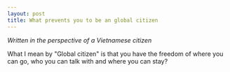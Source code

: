 ```yaml
---
layout: post
title: What prevents you to be an global citizen
---
```

_Written in the perspective of a Vietnamese citizen_

  
What I mean by "Global citizen" is that you have the freedom of where you can go, who you can talk with and where you can stay?